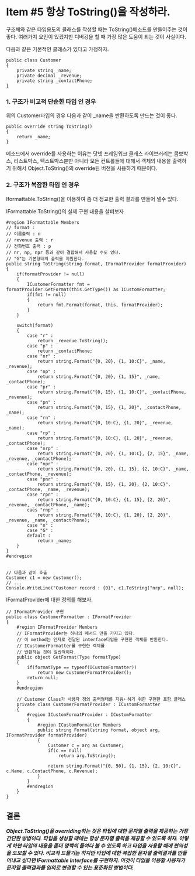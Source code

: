 # Item #5 항상 ToString()을 작성하라.

구조체와 같은 타입용도의 클래스를 작성할 때는 ToString()메소드를 만들어주는 것이 좋다. 여러가지 요인이 있겠지만 디버깅을 할 때 가장 많은 도움이 되는 것이 사실이다.

다음과 같은 기본적인 클래스가 있다고 가정하자.
```
public class Customer
{
    private string _name;
    private decimal _revenue;
    private string _contactPhone;
}
```

### 1. 구조가 비교적 단순한 타입 인 경우
위의 Customer타입의 경우 다음과 같이 _name을 반환하도록 만드는 것이 좋다.
```
public override string ToString()
{
    return _name;
}
```
메소드에서 override를 사용하는 이유는 닷넷 프레임워크 클래스 라이브러리는 콤보박스, 리스트박스, 텍스트박스뿐만 아니라 모든 컨트롤들에 대해서 객체의 내용을 출력하기 위해서 Object.ToString()의 override된 버전을 사용하기 때문이다.

### 2. 구조가 복잡한 타입 인 경우
Iformattable.ToString()을 이용하여 좀 더 정교한 출력 결과를 만들어 낼수 있다.

IFormattable.ToString()의 실제 구현 내용을 살펴보자
```
#region IFormattable Members
// format : 
// 이름출력 : n
// revenue 출력 : r
// 전화번호 출력 : p
// nr, np, npr 등과 같이 결합해서 사용할 수도 있다.
// "G"는 기본형태의 출력을 지원한다.
public string ToString(string format, IFormatProvider formatProvider)
{
    if(formatProvider != null)
    {
        ICustomerFormatter fmt = formatProvider.GetFormat(this.GetType()) as ICustomFormatter;
        if(fmt != null)
        {
            return fmt.Format(format, this, formatProvider);
        }
    }
    
    switch(format)
    {
        case "r" :
            return _revenue.ToString();
        case "p" :
            return _contactPhone;
        case "nr" :
            return string.Format("{0, 20}, {1, 10:C}", _name, _revenue);
        case "np" :
            return string.Format("{0, 20}, {1, 15}", _name, _contactPhone);
        case "pr" :
            return string.Format("{0, 15}, {1, 10:C}", _contactPhone, _revenue);
        case "pn" :
            return string.Format("{0, 15}, {1, 20}", _contactPhone, _name);
        case "rn" :
            return string.Format("{0, 10:C}, {1, 20}", _revenue, _name);
        case "rp" :
            return string.Format("{0, 10:C}, {1, 20}", _revenue, _contactPhone);
        case "nrp" :
            return string.Format("{0, 20}, {1, 10:C}, {2, 15}", _name, _revenue, _contactPhone);
        case "npr" :
            return string.Format("{0, 20}, {1, 15}, {2, 10:C}", _name, _contactPhone, _revenue);
        case "pnr" :
            return string.Format("{0, 15}, {1, 20}, {2, 10:C}", _contactPhone, _name, _revenue);
        case "rpn" :
            return string.Format("{0, 10:C}, {1, 15}, {2, 20}", _revenue, _contactPhone, _name);
        caes "rnp" :
            return string.Format("{0, 10:C}, {1, 20}, {2, 20}", _revenue, _name, _contactPhone);
        case "n" :
        case "G" :
        default :
            return _name;
    }
}
#endregion


// 다음과 같이 호출
Customer c1 = new Customer();
// ...
Console.WriteLine("Customer record : {0}", c1.ToString("nrp", null);
```

IFormatProvider에 대한 정의를 해보자.
```
// IFormatProvider 구현
public class CustomerFormatter : IFormatProvider
{
    #region IFormatProvider Members
    // IFormatProvider는 하나의 메서드 만을 가지고 있다.
    // 이 method는 인자로 전달된 interface타입을 구현한 객체를 반환한다.
    // ICustomerFormatter를 구현한 객체를
    // 반환하는 것이 일반적이다.
    public object GetFormat(Type formatType)
    {
        if(formatType == typeof(ICustomFormatter))
            return new CustomerFormatProvider();
        return null;
    }
    #endregion
    
    // Customer Class가 사용자 정의 출력형태를 지웡ㄴ하기 위한 구현한 포함 클래스
    private class CustomerFormatProvider : ICustomFormatter
    {
        #region ICustomFormatProvider : ICustomFormatter
        {
            #region ICustomFormatter Members
            public string Format(string format, object arg, IFormatProvider formatProvider)
            {
                Customer c = arg as Customer;
                if(c == null)
                    return arg.ToString();
                
                return string.Format("{0, 50}, {1, 15}, {2, 10:C}", c.Name, c.ContactPhone, c.Revenue);
            }
        }
        #endregion
    }
}   
```

## 결론
<em><strong>Object.ToString()을 overriding하는 것은 타입에 대한 문자열 출력을 제공하는 가장 간단한 방법이다. 타입을 생성할 때에는 항상 문자열 출력을 제공할 수 있도록 하자. 이렇게 하면 타입의 내용을 좀더 명백히 들여다 볼 수 있도록 하고 타입을 사용할 때에 편의성을 도모할 수 있다. 비교적 드믈기는 하지만 타입에 대한 복잡한 문자열 출력결과를 만들어내고 싶다면 IFormattable Interface를 구현하자. 이것이 타입을 이용할 사용자가 문자열 출력결과를 임의로 변경할 수 있는 표준화된 방법이다.</em></strong>